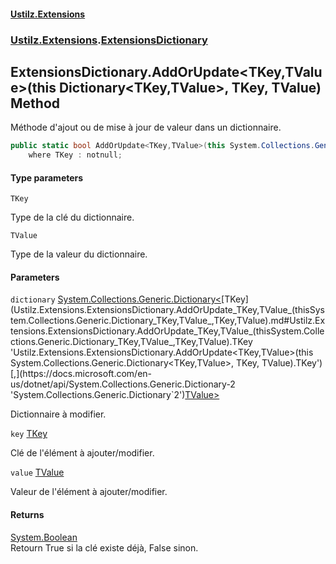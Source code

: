 #### [Ustilz.Extensions](index.md 'index')
### [Ustilz.Extensions](Ustilz.Extensions.md 'Ustilz.Extensions').[ExtensionsDictionary](Ustilz.Extensions.ExtensionsDictionary.md 'Ustilz.Extensions.ExtensionsDictionary')

## ExtensionsDictionary.AddOrUpdate<TKey,TValue>(this Dictionary<TKey,TValue>, TKey, TValue) Method

Méthode d'ajout ou de mise à jour de valeur dans un dictionnaire.

```csharp
public static bool AddOrUpdate<TKey,TValue>(this System.Collections.Generic.Dictionary<TKey,TValue> dictionary, TKey key, TValue value)
    where TKey : notnull;
```
#### Type parameters

<a name='Ustilz.Extensions.ExtensionsDictionary.AddOrUpdate_TKey,TValue_(thisSystem.Collections.Generic.Dictionary_TKey,TValue_,TKey,TValue).TKey'></a>

`TKey`

Type de la clé du dictionnaire.

<a name='Ustilz.Extensions.ExtensionsDictionary.AddOrUpdate_TKey,TValue_(thisSystem.Collections.Generic.Dictionary_TKey,TValue_,TKey,TValue).TValue'></a>

`TValue`

Type de la valeur du dictionnaire.
#### Parameters

<a name='Ustilz.Extensions.ExtensionsDictionary.AddOrUpdate_TKey,TValue_(thisSystem.Collections.Generic.Dictionary_TKey,TValue_,TKey,TValue).dictionary'></a>

`dictionary` [System.Collections.Generic.Dictionary&lt;](https://docs.microsoft.com/en-us/dotnet/api/System.Collections.Generic.Dictionary-2 'System.Collections.Generic.Dictionary`2')[TKey](Ustilz.Extensions.ExtensionsDictionary.AddOrUpdate_TKey,TValue_(thisSystem.Collections.Generic.Dictionary_TKey,TValue_,TKey,TValue).md#Ustilz.Extensions.ExtensionsDictionary.AddOrUpdate_TKey,TValue_(thisSystem.Collections.Generic.Dictionary_TKey,TValue_,TKey,TValue).TKey 'Ustilz.Extensions.ExtensionsDictionary.AddOrUpdate<TKey,TValue>(this System.Collections.Generic.Dictionary<TKey,TValue>, TKey, TValue).TKey')[,](https://docs.microsoft.com/en-us/dotnet/api/System.Collections.Generic.Dictionary-2 'System.Collections.Generic.Dictionary`2')[TValue](Ustilz.Extensions.ExtensionsDictionary.AddOrUpdate_TKey,TValue_(thisSystem.Collections.Generic.Dictionary_TKey,TValue_,TKey,TValue).md#Ustilz.Extensions.ExtensionsDictionary.AddOrUpdate_TKey,TValue_(thisSystem.Collections.Generic.Dictionary_TKey,TValue_,TKey,TValue).TValue 'Ustilz.Extensions.ExtensionsDictionary.AddOrUpdate<TKey,TValue>(this System.Collections.Generic.Dictionary<TKey,TValue>, TKey, TValue).TValue')[&gt;](https://docs.microsoft.com/en-us/dotnet/api/System.Collections.Generic.Dictionary-2 'System.Collections.Generic.Dictionary`2')

Dictionnaire à modifier.

<a name='Ustilz.Extensions.ExtensionsDictionary.AddOrUpdate_TKey,TValue_(thisSystem.Collections.Generic.Dictionary_TKey,TValue_,TKey,TValue).key'></a>

`key` [TKey](Ustilz.Extensions.ExtensionsDictionary.AddOrUpdate_TKey,TValue_(thisSystem.Collections.Generic.Dictionary_TKey,TValue_,TKey,TValue).md#Ustilz.Extensions.ExtensionsDictionary.AddOrUpdate_TKey,TValue_(thisSystem.Collections.Generic.Dictionary_TKey,TValue_,TKey,TValue).TKey 'Ustilz.Extensions.ExtensionsDictionary.AddOrUpdate<TKey,TValue>(this System.Collections.Generic.Dictionary<TKey,TValue>, TKey, TValue).TKey')

Clé de l'élément à ajouter/modifier.

<a name='Ustilz.Extensions.ExtensionsDictionary.AddOrUpdate_TKey,TValue_(thisSystem.Collections.Generic.Dictionary_TKey,TValue_,TKey,TValue).value'></a>

`value` [TValue](Ustilz.Extensions.ExtensionsDictionary.AddOrUpdate_TKey,TValue_(thisSystem.Collections.Generic.Dictionary_TKey,TValue_,TKey,TValue).md#Ustilz.Extensions.ExtensionsDictionary.AddOrUpdate_TKey,TValue_(thisSystem.Collections.Generic.Dictionary_TKey,TValue_,TKey,TValue).TValue 'Ustilz.Extensions.ExtensionsDictionary.AddOrUpdate<TKey,TValue>(this System.Collections.Generic.Dictionary<TKey,TValue>, TKey, TValue).TValue')

Valeur de l'élément à ajouter/modifier.

#### Returns
[System.Boolean](https://docs.microsoft.com/en-us/dotnet/api/System.Boolean 'System.Boolean')  
Retourn True si la clé existe déjà, False sinon.